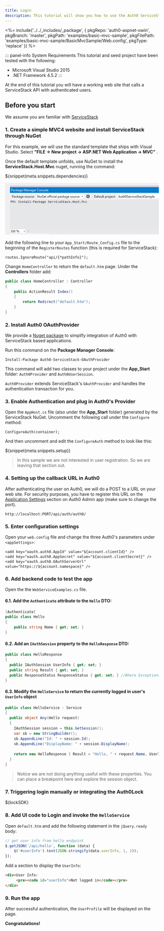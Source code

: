 ```yaml
---
title: Login
description: This tutorial will show you how to use the Auth0 ServiceStack SDK to add authentication and authorization to your web app.
---
```


<%= include('../../_includes/_package', {
  pkgRepo: 'auth0-aspnet-owin',
  pkgBranch: 'master',
  pkgPath: 'examples/basic-mvc-sample',
  pkgFilePath: 'examples/basic-mvc-sample/BasicMvcSample/Web.config',
  pkgType: 'replace'
}) %>

::: panel-info System Requirements
This tutorial and seed project have been tested with the following:
* Microsoft Visual Studio 2015
* .NET Framework 4.5.2
:::

At the end of this tutorial you will have a working web site that calls a ServiceStack API with authenticated users.

## Before you start

We assume you are familiar with [ServiceStack](http://www.servicestack.net/)

### 1. Create a simple MVC4 website and install ServiceStack through NuGet

For this example, we will use the standard template that ships with Visual Studio. Select __"FILE -> New project -> ASP.NET Web Application -> MVC"__ .

Once the default template unfolds, use NuGet to install the **ServiceStack.Host.Mvc** nuget, running the command:

${snippet(meta.snippets.dependencies)}

![](/media/articles/server-platforms/servicestack/install-servicestack-nuget.png)

Add the following line to your `App_Start/Route_Config.cs` file to the beginning of the `RegisterRoutes` function (this is required for ServiceStack):

```
routes.IgnoreRoute("api/{*pathInfo}");
```

Change `HomeController` to return the `default.htm` page. Under the __Controllers__ folder add:

```cs
public class HomeController : Controller
{
    public ActionResult Index()
    {
        return Redirect("default.htm");
    }
}
```

### 2. Install Auth0 OAuthProvider

We provide a [Nuget package](http://nuget.org/packages/Auth0-ServiceStack-OAuthProvider/) to simplify integration of Auth0 with ServiceStack based applications.

Run this command on the __Package Manager Console__:

	Install-Package Auth0-ServiceStack-OAuthProvider

This command will add two classes to your project under the __App_Start__ folder: `Auth0Provider` and `Auth0UserSession`.

`Auth0Provider` extends ServiceStack's `OAuthProvider` and handles the authentication transaction for you.

### 3. Enable Authentication and plug in Auth0's Provider

Open the `AppHost.cs` file (also under the __App_Start__ folder) generated by the ServiceStack NuGet. Uncomment the following call under the `Configure` method:

```
ConfigureAuth(container);
```

And then uncomment and edit the `ConfigureAuth` method to look like this:

${snippet(meta.snippets.setup)}

> In this sample we are not interested in user registration. So we are leaving that section out.

### 4. Setting up the callback URL in Auth0

<div class="setup-callback">
<p>After authenticating the user on Auth0, we will do a POST to a URL on your web site. For security purposes, you have to register this URL on the <a href="${uiAppSettingsURL}">Application Settings</a> section on Auth0 Admin app (make sure to change the port).</p>

<pre><code>http://localhost:PORT/api/auth/auth0/</pre></code>
</div>

### 5. Enter configuration settings

Open your `web.config` file and change the three Auth0's parameters under `<appSettings>`:

```
<add key="oauth.auth0.AppId" value="${account.clientId}" />
<add key="oauth.auth0.AppSecret" value="${account.clientSecret}" />
<add key="oauth.auth0.OAuthServerUrl" value="https://${account.namespace}" />
```


### 6. Add backend code to test the app

Open the the `WebServiceExamples.cs` file.

#### 6.1. Add the `Authenticate` attribute to the `Hello` DTO:

```cs
[Authenticate]
public class Hello
{
	public string Name { get; set; }
}
```

#### 6.2. Add an `IAuthSession` property to the `HelloResponse` DTO:

```cs
public class HelloResponse
{
  public IAuthSession UserInfo { get; set; }
  public string Result { get; set; }
  public ResponseStatus ResponseStatus { get; set; } //Where Exceptions get auto-serialized
}
```

#### 6.3. Modify the `HelloService` to return the currently logged in user's `UserInfo` object

```cs
public class HelloService : Service
{
  public object Any(Hello request)
  {
    IAuthSession session = this.GetSession();
    var sb = new StringBuilder();
    sb.AppendLine("Id: " + session.Id);
    sb.AppendLine("DisplayName: " + session.DisplayName);

    return new HelloResponse { Result = "Hello, " + request.Name, UserInfo = session };
  }
}
```
> Notice we are not doing anything useful with these properties. You can place a breakpoint here and explore the session object.

### 7. Triggering login manually or integrating the Auth0Lock

${lockSDK}

### 8. Add UI code to Login and invoke the `HelloService`

Open `default.htm` and add the following statement in the `jQuery.ready` body:

```js
// get user info from hello endpoint
$.getJSON('/api/hello', function (data) {
    $('#userInfo').text(JSON.stringify(data.userInfo, 1, 2));
});
```

Add a section to display the `UserInfo`:

```html
<div>User Info:
     <pre><code id="userInfo">Not logged in</code></pre>
</div>
```

### 9. Run the app

After successful authentication, the `UserProfile` will be displayed on the page.

**Congratulations!**
